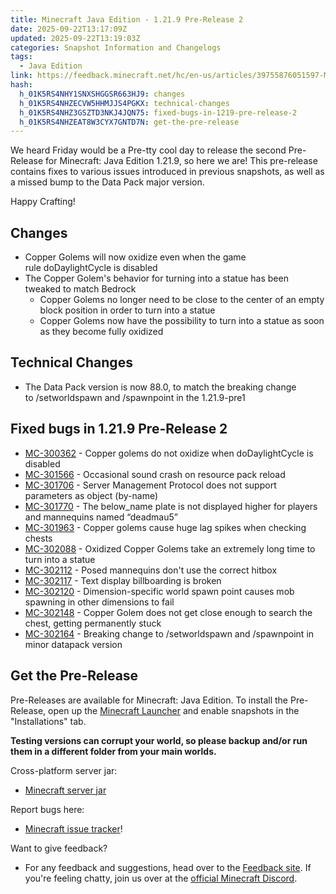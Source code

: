 ```yaml
---
title: Minecraft Java Edition - 1.21.9 Pre-Release 2
date: 2025-09-22T13:17:09Z
updated: 2025-09-22T13:19:03Z
categories: Snapshot Information and Changelogs
tags:
  - Java Edition
link: https://feedback.minecraft.net/hc/en-us/articles/39755876051597-Minecraft-Java-Edition-1-21-9-Pre-Release-2
hash:
  h_01K5RS4NHY1SNXSHGGSR663HJ9: changes
  h_01K5RS4NHZECVW5HHMJJS4PGKX: technical-changes
  h_01K5RS4NHZ3GSZTD3NKJ4JQN75: fixed-bugs-in-1219-pre-release-2
  h_01K5RS4NHZEAT8W3CYX7GNTD7N: get-the-pre-release
---
```


We heard Friday would be a Pre-tty cool day to release the second Pre-Release for Minecraft: Java Edition 1.21.9, so here we are! This pre-release contains fixes to various issues introduced in previous snapshots, as well as a missed bump to the Data Pack major version.

Happy Crafting!

## Changes

- Copper Golems will now oxidize even when the game rule doDaylightCycle is disabled
- The Copper Golem's behavior for turning into a statue has been tweaked to match Bedrock
  - Copper Golems no longer need to be close to the center of an empty block position in order to turn into a statue
  - Copper Golems now have the possibility to turn into a statue as soon as they become fully oxidized

## Technical Changes

- The Data Pack version is now 88.0, to match the breaking change to /setworldspawn and /spawnpoint in the 1.21.9-pre1

## Fixed bugs in 1.21.9 Pre-Release 2

- [MC-300362](https://bugs.mojang.com/browse/MC-300362) - Copper golems do not oxidize when doDaylightCycle is disabled
- [MC-301566](https://bugs.mojang.com/browse/MC-301566) - Occasional sound crash on resource pack reload
- [MC-301706](https://bugs.mojang.com/browse/MC-301706) - Server Management Protocol does not support parameters as object (by-name)
- [MC-301770](https://bugs.mojang.com/browse/MC-301770) - The below_name plate is not displayed higher for players and mannequins named “deadmau5”
- [MC-301963](https://bugs.mojang.com/browse/MC-301963) - Copper golems cause huge lag spikes when checking chests
- [MC-302088](https://bugs.mojang.com/browse/MC-302088) - Oxidized Copper Golems take an extremely long time to turn into a statue
- [MC-302112](https://bugs.mojang.com/browse/MC-302112) - Posed mannequins don't use the correct hitbox
- [MC-302117](https://bugs.mojang.com/browse/MC-302117) - Text display billboarding is broken
- [MC-302120](https://bugs.mojang.com/browse/MC-302120) - Dimension-specific world spawn point causes mob spawning in other dimensions to fail
- [MC-302148](https://bugs.mojang.com/browse/MC-302148) - Copper Golem does not get close enough to search the chest, getting permanently stuck
- [MC-302164](https://bugs.mojang.com/browse/MC-302164) - Breaking change to /setworldspawn and /spawnpoint in minor datapack version

## Get the Pre-Release

Pre-Releases are available for Minecraft: Java Edition. To install the Pre-Release, open up the [Minecraft Launcher](https://www.minecraft.net/content/minecraft-net/language-masters/download) and enable snapshots in the "Installations" tab.

**Testing versions can corrupt your world, so please backup and/or run them in a different folder from your main worlds.**

Cross-platform server jar:

- [Minecraft server jar](https://piston-data.mojang.com/v1/objects/cd046af3f42191edbcc4870f11e06e95582dbbda/server.jar)

Report bugs here:

- [Minecraft issue tracker](https://bugs.mojang.com/projects/MC/summary)!

Want to give feedback?

- For any feedback and suggestions, head over to the [Feedback site](https://feedback.minecraft.net/). If you're feeling chatty, join us over at the [official Minecraft Discord](https://discordapp.com/invite/minecraft).
